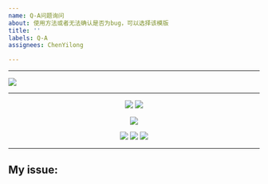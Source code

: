 ```yaml
---
name: Q-A问题询问
about: 使用方法或者无法确认是否为bug，可以选择该模版
title: ''
labels: Q-A
assignees: ChenYilong

---
```


--------------------------------------------

![](http://ww2.sinaimg.cn/large/006tNc79gy1g534et4wy3j31sr0q2q9i.jpg)

--------------------------------------------

<p align="center">
<a href="https://github.com/iteatimeteam/tap_water/blob/master/pubspec.yaml"><img src="https://img.shields.io/badge/Version-GetLatestVersion-green.svg?style=flat"></a>
<a href="https://github.com/ChenYilong/CYLTabBarController/blob/master/LICENSE"><img src="https://img.shields.io/badge/license-MIT-green.svg?style=flat"></a>
</p>

<p align="center">
<a href="https://github.com/ChenYilong/iOSBlog/issues/21"><img src="https://img.shields.io/static/v1.svg?label=QQ%E3%80%81Telegram%20Group&color=blue&message=%E7%82%B9%E5%87%BB%E8%8E%B7%E5%8F%96QQ%E3%80%81Telegram%E7%BE%A4%E4%BF%A1%E6%81%AF&color=green"></a>
</p>


<p align="center">
<a href="https://twitter.com/stevechen1010"><img src="https://img.shields.io/twitter/url/http/shields.io.svg?style=social&maxAge=2592000"></a>
<a href="http://weibo.com/luohanchenyilong"><img src="http://i67.tinypic.com/wbulbr.jpg"></a>
</a><a href="https://t.me/CYLTabBarController"><img src="http://i66.tinypic.com/of2hbn.jpg"></a></a> 
</p>

----------


## My issue:
<!--- Please describe which issue do you want to fix. -->

<!--- Please mention me to merge with wechat:chenyilong1010,或者前往 Telegram 群交流 https://t.me/CYLTabBarController -->
